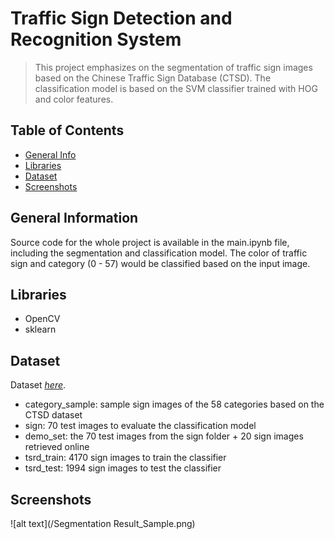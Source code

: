# Traffic Sign Detection and Recognition System
> This project emphasizes on the segmentation of traffic sign images based on the Chinese Traffic Sign Database (CTSD). The classification model is based on the SVM classifier trained with HOG and color features.

## Table of Contents
* [General Info](#general-information)
* [Libraries](#libraries)
* [Dataset](#dataset)
* [Screenshots](#screenshots)

## General Information
Source code for the whole project is available in the main.ipynb file, including the segmentation and classification model.
The color of traffic sign and category (0 - 57) would be classified based on the input image.
<!-- You don't have to answer all the questions - just the ones relevant to your project. -->


## Libraries
- OpenCV
- sklearn


## Dataset
Dataset [_here_](https://drive.google.com/drive/folders/1ffKs7IHSph3TxakJhKlRz6XzholLMfAU?usp=sharing). <!-- demo link -->
- category_sample: sample sign images of the 58 categories based on the CTSD dataset
- sign: 70 test images to evaluate the classification model
- demo_set: the 70 test images from the sign folder + 20 sign images retrieved online
- tsrd_train: 4170 sign images to train the classifier
- tsrd_test: 1994 sign images to test the classifier


## Screenshots
![alt text](/Segmentation Result_Sample.png)
